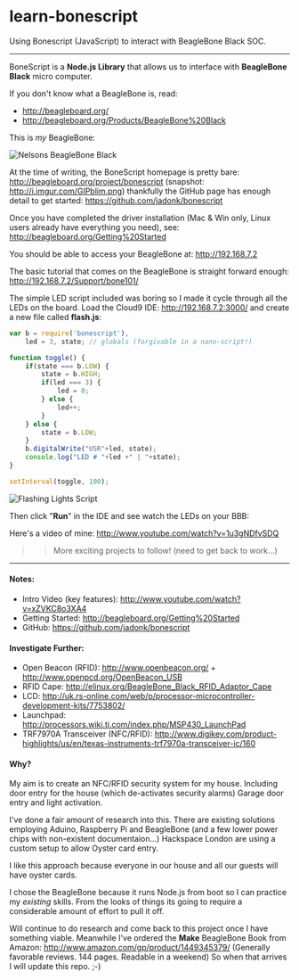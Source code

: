 learn-bonescript
================

Using Bonescript (JavaScript) to interact with BeagleBone Black SOC.
- - -

BoneScript is a **Node.js Library** that 
allows us to interface with **BeagleBone Black** micro computer.

If you don't know what a BeagleBone is, read:

- http://beagleboard.org/
- http://beagleboard.org/Products/BeagleBone%20Black

This is *my* BeagleBone:

![Nelsons BeagleBone Black](https://pbs.twimg.com/media/BX0vGbJIMAAjG8N.jpg:medium "Nelson's BeagleBone Black Unboxing")


At the time of writing, the BoneScript homepage is pretty bare: http://beagleboard.org/project/bonescript (snapshot: http://i.imgur.com/GIPblim.png) 
thankfully the GitHub page has enough detail to get started: 
https://github.com/jadonk/bonescript

Once you have completed the driver installation 
(Mac & Win only, Linux users already have everything you need),
see: http://beagleboard.org/Getting%20Started

You should be able to access your BeagleBone at: http://192.168.7.2

The basic tutorial that comes on the BeagleBone is straight forward enough:
http://192.168.7.2/Support/bone101/

The simple LED script included was boring so I made it cycle through 
all the LEDs on the board. Load the Cloud9 IDE: http://192.168.7.2:3000/
and create a new file called **flash.js**:


```javascript
var b = require('bonescript'),
    led = 3, state; // globals (forgivable in a nano-script!)

function toggle() {
    if(state === b.LOW) {
        state = b.HIGH;
        if(led === 3) {
            led = 0; 
        } else {
            led++; 
        }
    } else {
        state = b.LOW;
    }
    b.digitalWrite("USR"+led, state);
    console.log("LED # "+led +" | "+state);
}

setInterval(toggle, 100);
```

![Flashing Lights Script](https://raw.github.com/nelsonic/learn-bonescript/master/images/bonescript-basic-flashing-leds.png "Flashing Lights hello.js")

Then click "**Run**" in the IDE and see watch the LEDs on your BBB:

Here's a video of mine: http://www.youtube.com/watch?v=1u3gNDfvSDQ

>> More exciting projects to follow! (need to get back to work...)

- - -

#### Notes:

- Intro Video (key features): http://www.youtube.com/watch?v=xZVKC8o3XA4
- Getting Started: http://beagleboard.org/Getting%20Started
- GitHub: https://github.com/jadonk/bonescript

#### Investigate Further:

- Open Beacon (RFID): http://www.openbeacon.org/ + http://www.openpcd.org/OpenBeacon_USB
- RFID Cape: http://elinux.org/BeagleBone_Black_RFID_Adaptor_Cape
- LCD: http://uk.rs-online.com/web/p/processor-microcontroller-development-kits/7753802/
- Launchpad: http://processors.wiki.ti.com/index.php/MSP430_LaunchPad
- TRF7970A Transceiver (NFC/RFID): http://www.digikey.com/product-highlights/us/en/texas-instruments-trf7970a-transceiver-ic/160

#### Why?

My aim is to create an NFC/RFID security system for my house.
Including door entry for the house (which de-activates security alarms)
Garage door entry and light activation.

I've done a fair amount of research into this.
There are existing solutions employing Aduino, Raspberry Pi and BeagleBone
(and a few lower power chips with non-existent documentaion...)
Hackspace London are using a custom setup to allow Oyster card entry.

I like this approach because everyone in our house and all our guests will
have oyster cards.

I chose the BeagleBone because it runs Node.js from boot so I can 
practice my *existing* skills.
From the looks of things its going to require a considerable amount of effort
to pull it off.

Will continue to do research and come back to this project once I have
something viable.
Meanwhile I've ordered the **Make** BeagleBone Book from Amazon:
http://www.amazon.com/gp/product/1449345379/
(Generally favorable reviews. 144 pages. Readable in a weekend)
So when that arrives I will update this repo. ;-)